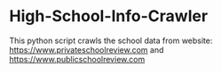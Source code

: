 # High-School-Info-Crawler
This python script crawls the school data from website: 
https://www.privateschoolreview.com and https://www.publicschoolreview.com
